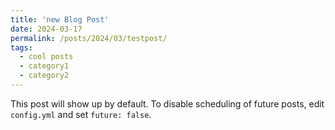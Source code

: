 ```yaml
---
title: 'new Blog Post'
date: 2024-03-17
permalink: /posts/2024/03/testpost/
tags:
  - cool posts
  - category1
  - category2
---
```


This post will show up by default. To disable scheduling of future posts, edit `config.yml` and set `future: false`. 